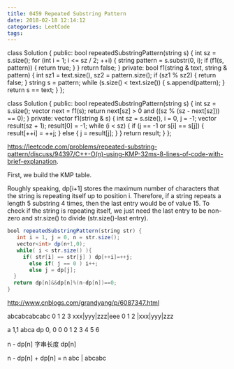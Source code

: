 ```yaml
---
title: 0459 Repeated Substring Pattern
date: 2018-02-18 12:14:12
categories: LeetCode
tags:
---
```



class Solution {
public:
    bool repeatedSubstringPattern(string s) {
        int sz = s.size();
        for (int i = 1; i <= sz / 2; ++i) {
            string pattern = s.substr(0, i);
            if (f1(s, pattern)) {
                return true;
            }
        }
        return false;
    }
private:
    bool f1(string & text, string & pattern) {
        int sz1 = text.size(), sz2 = pattern.size();
        if (sz1 % sz2) {
            return false;
        }
        string s = pattern;
        while (s.size() < text.size()) {
            s.append(pattern);
        }
        return s == text;
    }
};

class Solution {
public:
    bool repeatedSubstringPattern(string s) {
        int sz = s.size();
        vector<int> next = f1(s);
        return next[sz] > 0 and ((sz % (sz - next[sz])) == 0);
    }
private:
    vector<int> f1(string & s) {
        int sz = s.size(), i = 0, j = -1;
        vector<int> result(sz + 1);
        result[0] = -1;
        while (i < sz) {
            if (j == -1 or s[i] == s[j]) {
                result[++i] = ++j;
            }
            else {
                j = result[j];
            }
        }
        return result;
    }
};

https://leetcode.com/problems/repeated-substring-pattern/discuss/94397/C++-O(n)-using-KMP-32ms-8-lines-of-code-with-brief-explanation.

First, we build the KMP table.

Roughly speaking, dp[i+1] stores the maximum number of characters that the string is repeating itself up to position i.
Therefore, if a string repeats a length 5 substring 4 times, then the last entry would be of value 15.
To check if the string is repeating itself, we just need the last entry to be non-zero and str.size() to divide (str.size()-last entry).
```java   
bool repeatedSubstringPattern(string str) {
   int i = 1, j = 0, n = str.size();
   vector<int> dp(n+1,0);
   while( i < str.size() ){
     if( str[i] == str[j] ) dp[++i]=++j;
       else if( j == 0 ) i++;
       else j = dp[j];
  }
  return dp[n]&&dp[n]%(n-dp[n])==0;
}
```

http://www.cnblogs.com/grandyang/p/6087347.html

abcabcabcabc
0   1   2   3
xxx|yyy|zzz|eee
    0   1   2
   |xxx|yyy|zzz

a 1,1
abca 
dp 0, 0 0 0 1 2 3 4 5 6

n - dp[n] 字串长度 
dp[n]

n - dp[n] + dp[n] = n 
abc |  abcabc

